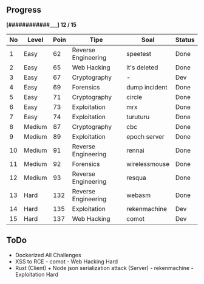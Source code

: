 Progress
--------
**[############___] 12 / 15**


No | Level     | Poin  | Tipe                   | Soal          | Status
---|-----------|-------|------------------------|---------------|-------
1  | Easy      | 62    |   Reverse Engineering  | speetest      | Done 
2  | Easy      | 65    |   Web Hacking          | it's deleted  | Done
3  | Easy      | 67    |   Cryptography         | -             | Dev
4  | Easy      | 69    |   Forensics            | dump incident | Done
5  | Easy      | 71    |   Cryptography         | circle        | Done
6  | Easy      | 73    |   Exploitation         | mrx           | Done
7  | Easy      | 74    |   Exploitation         | turuturu      | Done
8  | Medium    | 87    |   Cryptography         | cbc           | Done
9  | Medium    | 89    |   Exploitation         | epoch server  | Done
10 | Medium    | 91    |   Reverse Engineering  | rennai        | Done
11 | Medium    | 92    |   Forensics            | wirelessmouse | Done
12 | Medium    | 93    |   Reverse Engineering  | resqua        | Done
13 | Hard      | 132   |   Reverse Engineering  | webasm        | Done
14 | Hard      | 135   |   Exploitation         | rekenmachine  | Dev
15 | Hard      | 137   |   Web Hacking          | comot         | Dev

ToDo
--------
- Dockerized All Challenges
- XSS to RCE - comot - Web Hacking Hard
- Rust (Client) + Node json serialization attack (Server) - rekenmachine - Exploitation Hard

